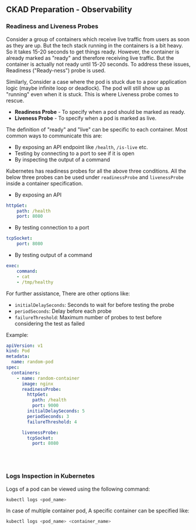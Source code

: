 ## CKAD Preparation - Observability

### Readiness and Liveness Probes

Consider a group of containers which receive live traffic from users as soon as they are up. But the tech stack running in the containers is a bit heavy. So it takes 15-20 seconds to get things ready. However, the container is already marked as "ready" and therefore receiving live traffic. But the container is actually not ready until 15-20 seconds. To address these issues, Readiness ("Ready-ness") probe is used.

Similarly, Consider a case where the pod is stuck due to a poor application logic (maybe infinite loop or deadlock). The pod will still show up as "running" even when it is stuck. This is where Liveness probe comes to rescue.

* **Readiness Probe** - To specify when a pod should be marked as ready.
* **Liveness Probe** - To specify when a pod is marked as live.

The definition of "ready" and "live" can be specific to each container. Most common ways to communicate this are:
* By exposing an API endpoint like `/health`, `/is-live` etc.
* Testing by connecting to a port to see if it is open
* By inspecting the output of a command

Kubernetes has readiness probes for all the above three conditions. All the below three probes can be used under `readinessProbe` and `livenessProbe` inside a container specification.

* By exposing an API
```yaml
httpGet:
    path: /health
    port: 8080
```

* By testing connection to a port
```yaml
tcpSocket:
    port: 8080
```

* By testing output of a command
```yaml
exec:
    command:
    - cat
    - /tmp/healthy
```

For further assistance, There are other options like:
* `initialDelaySeconds`: Seconds to wait for before testing the probe
* `periodSeconds`: Delay before each probe
* `failureThreshold`: Maximum number of probes to test before considering the test as failed

Example:
```yaml
apiVersion: v1
kind: Pod
metadata:
  name: random-pod
spec:
  containers:
    - name: random-container
      image: nginx
      readinessProbe:
        httpGet:
          path: /health
          port: 9000
        initialDelaySeconds: 5
        periodSeconds: 3
        failureThreshold: 4

      livenessProbe:
        tcpSocket:
          port: 8080
```


<br/><br/>

### Logs Inspection in Kubernetes

Logs of a pod can be viewed using the following command:
```bash
kubectl logs <pod_name>
```

In case of multiple container pod, A specific container can be specified like:
```bash
kubectl logs <pod_name> <container_name>
```